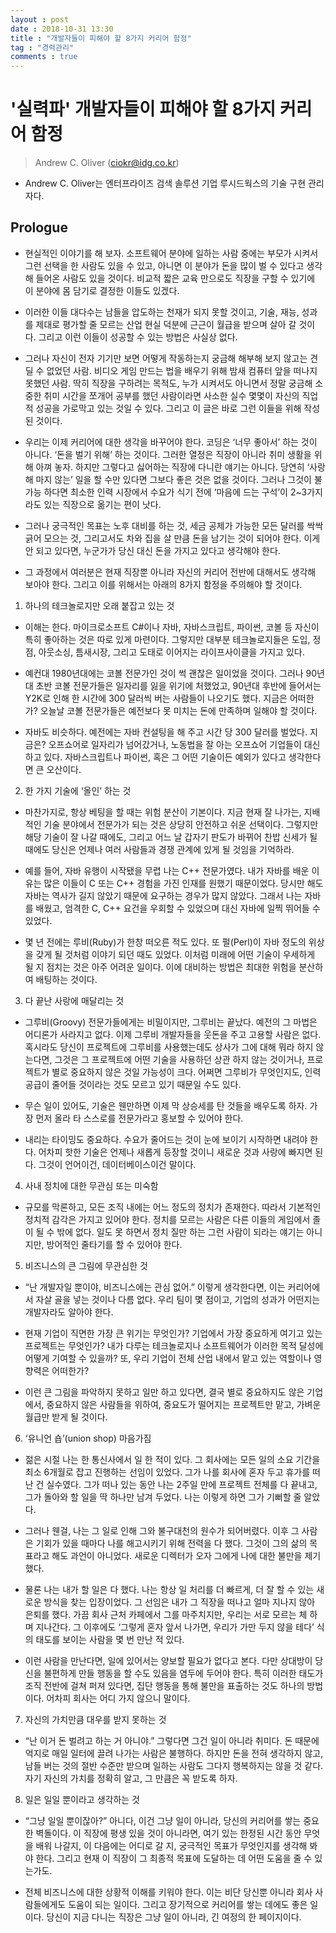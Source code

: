 ```yaml
---
layout : post
date : 2018-10-31 13:30
title : "개발자들이 피해야 할 8가지 커리어 함정"
tag : "경력관리"
comments : true
---
```


# '실력파' 개발자들이 피해야 할 8가지 커리어 함정
> Andrew C. Oliver (ciokr@idg.co.kr)
 + Andrew C. Oliver는 엔터프라이즈 검색 솔루션 기업 루시드웍스의 기술 구현 관리자다. 
 
## Prologue

* 현실적인 이야기를 해 보자. 소프트웨어 분야에 일하는 사람 중에는 부모가 시켜서 그런 선택을 한 사람도 있을 수 있고, 아니면 이 분야가 돈을 많이 벌 수 있다고 생각해 들어온 사람도 있을 것이다. 비교적 짧은 교육 만으로도 직장을 구할 수 있기에 이 분야에 몸 담기로 결정한 이들도 있겠다.

* 이러한 이들 대다수는 남들을 압도하는 천재가 되지 못할 것이고, 기술, 재능, 성과를 제대로 평가할 줄 모르는 산업 현실 덕분에 근근이 월급을 받으며 살아 갈 것이다. 그리고 이런 이들이 성공할 수 있는 방법은 사실상 없다.

* 그러나 자신이 전자 기기만 보면 어떻게 작동하는지 궁금해 해부해 보지 않고는 견딜 수 없었던 사람. 비디오 게임 만드는 법을 배우기 위해 밤새 컴퓨터 앞을 떠나지 못했던 사람. 딱히 직장을 구하려는 목적도, 누가 시켜서도 아니면서 정말 궁금해 소중한 취미 시간을 쪼개어 공부를 했던 사람이라면 사소한 실수 몇몇이 자신의 직업적 성공을 가로막고 있는 것일 수 있다. 그리고 이 글은 바로 그런 이들을 위해 작성된 것이다.

* 우리는 이제 커리어에 대한 생각을 바꾸어야 한다. 코딩은 ‘너무 좋아서’ 하는 것이 아니다. ‘돈을 벌기 위해’ 하는 것이다. 그러한 열정은 직장이 아니라 취미 생활을 위해 아껴 놓자. 하지만 그렇다고 싫어하는 직장에 다니란 얘기는 아니다. 당연히 ‘사랑해 마지 않는’ 일을 할 수만 있다면 그보다 좋은 것은 없을 것이다. 그러나 그것이 불가능 하다면 최소한 인력 시장에서 수요가 식기 전에 ‘마음에 드는 구석’이 2~3가지라도 있는 직장으로 옮기는 편이 낫다.

* 그러나 궁극적인 목표는 노후 대비를 하는 것, 세금 공제가 가능한 모든 달러를 싹싹 긁어 모으는 것, 그리고서도 차와 집을 살 만큼 돈을 남기는 것이 되어야 한다. 이게 안 되고 있다면, 누군가가 당신 대신 돈을 가지고 있다고 생각해야 한다.

* 그 과정에서 여러분은 현재 직장뿐 아니라 자신의 커리어 전반에 대해서도 생각해 보아야 한다. 그리고 이를 위해서는 아래의 8가지 함정을 주의해야 할 것이다.

1. 하나의 테크놀로지만 오래 붙잡고 있는 것

* 이해는 한다. 마이크로소프트 C#이나 자바, 자바스크립트, 파이썬, 코볼 등 자신이 특히 좋아하는 것은 따로 있게 마련이다. 그렇지만 대부분 테크놀로지들은 도입, 정점, 아웃소싱, 틈새시장, 그리고 도태로 이어지는 라이프사이클을 가지고 있다.

* 예컨대 1980년대에는 코볼 전문가인 것이 썩 괜찮은 일이었을 것이다. 그러나 90년대 초반 코볼 전문가들은 일자리를 잃을 위기에 처했었고, 90년대 후반에 들어서는 Y2K로 인해 한 시간에 300 달러씩 버는 사람들이 나오기도 했다. 지금은 어떠한가? 오늘날 코볼 전문가들은 예전보다 못 미치는 돈에 만족하며 일해야 할 것이다.

* 자바도 비슷하다. 예전에는 자바 컨설팅을 해 주고 시간 당 300 달러를 벌었다. 지금은? 오프쇼어로 일자리가 넘어갔거나, 노동법을 잘 아는 오프쇼어 기업들이 대신하고 있다. 자바스크립트나 파이썬, 혹은 그 어떤 기술이든 예외가 있다고 생각한다면 큰 오산이다.

2. 한 가지 기술에 ‘올인’ 하는 것

* 마찬가지로, 항상 베팅을 할 때는 위험 분산이 기본이다. 지금 현재 잘 나가는, 지배적인 기술 분야에서 전문가가 되는 것은 상당히 안전하고 쉬운 선택이다. 그렇지만 해당 기술이 잘 나갈 때에도, 그리고 어느 날 갑자기 판도가 바뀌어 찬밥 신세가 될 때에도 당신은 언제나 여러 사람들과 경쟁 관계에 있게 될 것임을 기억하라.

* 예를 들어, 자바 유행이 시작됐을 무렵 나는 C++ 전문가였다. 내가 자바를 배운 이유는 많은 이들이 C 또는 C++ 경험을 가진 인재를 원했기 때문이었다. 당시만 해도 자바는 역사가 길지 않았기 때문에 요구하는 경우가 많지 않았다. 그래서 나는 자바를 배웠고, 엄격한 C, C++ 요건을 우회할 수 있었으며 대신 자바에 일찍 뛰어들 수 있었다.

* 몇 년 전에는 루비(Ruby)가 한창 떠오른 적도 있다. 또 펄(Perl)이 자바 정도의 위상을 갖게 될 것처럼 이야기 되던 때도 있었다. 이처럼 미래에 어떤 기술이 우세하게 될 지 점치는 것은 아주 어려운 일이다. 이에 대비하는 방법은 최대한 위험을 분산하여 배팅하는 것이다.

3. 다 끝난 사랑에 매달리는 것

* 그루비(Groovy) 전문가들에게는 비밀이지만, 그루비는 끝났다. 예전의 그 마법은 어디론가 사라지고 없다. 이제 그루비 개발자들을 웃돈을 주고 고용할 사람은 없다. 혹시라도 당신이 프로젝트에 그루비를 사용했는데도 상사가 그에 대해 뭐라 하지 않는다면, 그것은 그 프로젝트에 어떤 기술을 사용하던 상관 하지 않는 것이거나, 프로젝트가 별로 중요하지 않은 것일 가능성이 크다. 어쩌면 그루비가 무엇인지도, 인력 공급이 줄어들 것이라는 것도 모르고 있기 때문일 수도 있다.

* 무슨 일이 있어도, 기술은 웬만하면 이제 막 상승세를 탄 것들을 배우도록 하자. 가장 먼저 올라 타 스스로를 전문가라고 홍보할 수 있어야 한다.

* 내리는 타이밍도 중요하다. 수요가 줄어드는 것이 눈에 보이기 시작하면 내려야 한다. 어차피 핫한 기술은 언제나 새롭게 등장할 것이니 새로운 것과 사랑에 빠지면 된다. 그것이 언어이건, 데이터베이스이건 말이다.

4. 사내 정치에 대한 무관심 또는 미숙함

* 규모를 막론하고, 모든 조직 내에는 어느 정도의 정치가 존재한다. 따라서 기본적인 정치적 감각은 가지고 있어야 한다. 정치를 모르는 사람은 다른 이들의 게임에서 졸이 될 수 밖에 없다. 일도 못 하면서 정치 질만 하는 그런 사람이 되라는 얘기는 아니지만, 방어적인 줄타기를 할 수 있어야 한다.

5. 비즈니스의 큰 그림에 무관심한 것

* “난 개발자일 뿐이야, 비즈니스에는 관심 없어.” 이렇게 생각한다면, 이는 커리어에서 자살 골을 넣는 것이나 다름 없다. 우리 팀이 몇 점이고, 기업의 성과가 어떤지는 개발자라도 알아야 한다.

* 현재 기업이 직면한 가장 큰 위기는 무엇인가? 기업에서 가장 중요하게 여기고 있는 프로젝트는 무엇인가? 내가 다루는 테크놀로지나 소프트웨어가 이러한 목적 달성에 어떻게 기여할 수 있을까? 또, 우리 기업이 전체 산업 내에서 맡고 있는 역할이나 영향력은 어떠한가?

* 이런 큰 그림을 파악하지 못하고 일만 하고 있다면, 결국 별로 중요하지도 않은 기업에서, 중요하지 않은 사람들을 위하여, 중요도가 떨어지는 프로젝트만 맡고, 가벼운 월급만 받게 될 것이다.

6. ‘유니언 숍’(union shop) 마음가짐

* 젊은 시절 나는 한 통신사에서 일 한 적이 있다. 그 회사에는 모든 일의 소요 기간을 최소 6개월로 잡고 진행하는 선임이 있었다. 그가 나를 회사에 혼자 두고 휴가를 떠난 건 실수였다. 그가 떠나 있는 동안 나는 2주일 만에 프로젝트 전체를 다 끝내고, 그가 돌아와 할 일을 딱 하나만 남겨 두었다. 나는 이렇게 하면 그가 기뻐할 줄 알았다.

* 그러나 웬걸, 나는 그 일로 인해 그와 불구대천의 원수가 되어버렸다. 이후 그 사람은 기회가 있을 때마다 나를 해고시키기 위해 전력을 다 했다. 그것이 그의 삶의 목표라고 해도 과언이 아니었다. 새로운 디렉터가 오자 그에게 나에 대한 불만을 제기했다.

* 물론 나는 내가 할 일은 다 했다. 나는 항상 일 처리를 더 빠르게, 더 잘 할 수 있는 새로운 방식을 찾는 입장이었다. 그 선임은 내가 그 직장을 떠나고 얼마 지나지 않아 은퇴를 했다. 가끔 회사 근처 카페에서 그를 마주치지만, 우리는 서로 모르는 체 하며 지나간다. 그 이후에도 ‘그렇게 혼자 앞서 나가면, 우리가 가만 두지 않을 테다’ 식의 태도를 보이는 사람을 몇 번 만난 적 있다.

* 이런 사람을 만난다면, 일에 있어서는 양보할 필요가 없다고 본다. 다만 상대방이 당신을 불편하게 만들 행동을 할 수도 있음을 염두에 두어야 한다. 특히 이러한 태도가 조직 전반에 걸쳐 퍼져 있다면, 집단 행동을 통해 불만을 표출하는 것도 하나의 방법이다. 어차피 회사는 어디 가지 않으니 말이다.

7. 자신의 가치만큼 대우를 받지 못하는 것

* “난 이거 돈 벌려고 하는 거 아니야.” 그렇다면 그건 일이 아니라 취미다. 돈 때문에 억지로 매일 일터에 끌려 나가는 사람은 불행하다. 하지만 돈을 전혀 생각하지 않고, 남들 버는 것의 절반 수준만 받으며 일하는 사람도 그다지 행복하지는 않을 것 같다. 자기 자신의 가치를 정확히 알고, 그 만큼은 꼭 받도록 하자.

8. 일은 일일 뿐이라고 생각하는 것

* “그냥 일일 뿐이잖아?” 아니다, 이건 그냥 일이 아니라, 당신의 커리어를 쌓는 중요한 벽돌이다. 이 직장에 평생 있을 것이 아니라면, 여기 있는 한정된 시간 동안 무엇을 배워 나갈지, 이 다음에는 어디로 갈 지, 궁극적인 목표가 무엇인지를 생각해 봐야 한다. 그리고 현재 이 직장이 그 최종적 목표에 도달하는 데 어떤 도움을 줄 수 있는가도.

* 전체 비즈니스에 대한 상황적 이해를 키워야 한다. 이는 비단 당신뿐 아니라 회사 사람들에게도 도움이 되는 일이다. 그리고 장기적으로 커리어를 쌓는 데에도 좋은 일이다. 당신이 지금 다니는 직장은 그냥 일이 아니라, 긴 여정의 한 페이지이다.
